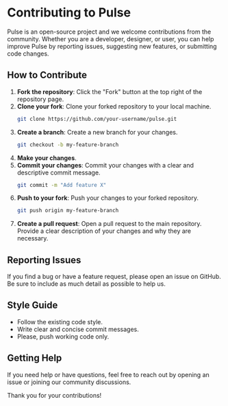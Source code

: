 # Contributing to Pulse

Pulse is an open-source project and we welcome contributions from the community. Whether you are a developer, designer, or user, you can help improve Pulse by reporting issues, suggesting new features, or submitting code changes.

## How to Contribute

1. **Fork the repository**: Click the "Fork" button at the top right of the repository page.
2. **Clone your fork**: Clone your forked repository to your local machine.
    ```sh
    git clone https://github.com/your-username/pulse.git
    ```
3. **Create a branch**: Create a new branch for your changes.
    ```sh
    git checkout -b my-feature-branch
    ```
4. **Make your changes**.
5. **Commit your changes**: Commit your changes with a clear and descriptive commit message.
    ```sh
    git commit -m "Add feature X"
    ```
6. **Push to your fork**: Push your changes to your forked repository.
    ```sh
    git push origin my-feature-branch
    ```
7. **Create a pull request**: Open a pull request to the main repository. Provide a clear description of your changes and why they are necessary.

## Reporting Issues

If you find a bug or have a feature request, please open an issue on GitHub. Be sure to include as much detail as possible to help us.

## Style Guide

- Follow the existing code style.
- Write clear and concise commit messages.
- Please, push working code only.

## Getting Help

If you need help or have questions, feel free to reach out by opening an issue or joining our community discussions.

Thank you for your contributions!
